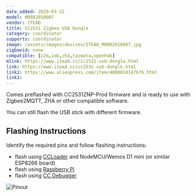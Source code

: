 ```yaml
---
date_added: 2020-03-22
model: M0802010007
vendor: ITEAD
title: CC2531 Zigbee USB Dongle
category: coordinator
supports: coordinator
image: /assets/images/devices/ITEAD_M0802010007.jpg
zigbeeid: none
compatible: [z2m,iob,zha,tasmota,openhab]
mlink: https://www.itead.cc/cc2531-usb-dongle.html
link: https://www.itead.cc/cc2531-usb-dongle.html
link2: https://www.aliexpress.com/item/4000818147676.html
link3: 
---
```

Comes preflashed with CC2531ZNP-Prod firmware and is ready to use with Zigbee2MQTT, ZHA or other compatible software.

You can still flash the USB stick with different firmware.

## Flashing Instructions
Identify the required pins and follow flashing instructions:
- flash using [CCLoader](/flashing_ccloader.html) and NodeMCU/Wemos D1 mini (or similar ESP8266 board)
- flash using [Raspberry Pi](http://www.marrold.co.uk/2019/12/flashing-cc2530-cc2591-zigbee-module.html)
- flash using [CC Debugger](https://www.zigbee2mqtt.io/information/flashing_the_cc2531.html) 

![Pinout](/assets/images/devices/cc2531usb_pinout.jpg)

